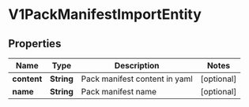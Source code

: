 # V1PackManifestImportEntity

## Properties
Name | Type | Description | Notes
------------ | ------------- | ------------- | -------------
**content** | **String** | Pack manifest content in yaml |  [optional]
**name** | **String** | Pack manifest name |  [optional]

